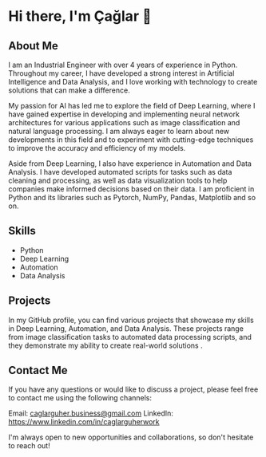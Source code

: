 # Hi there, I'm Çağlar 👋

## About Me
I am an Industrial Engineer with over 4 years of experience in Python. Throughout my career, I have developed a strong interest in Artificial Intelligence and Data Analysis, and I love working with technology to create solutions that can make a difference.

My passion for AI has led me to explore the field of Deep Learning, where I have gained expertise in developing and implementing neural network architectures for various applications such as image classification and natural language processing. I am always eager to learn about new developments in this field and to experiment with cutting-edge techniques to improve the accuracy and efficiency of my models.

Aside from Deep Learning, I also have experience in Automation and Data Analysis. I have developed automated scripts for tasks such as data cleaning and processing, as well as data visualization tools to help companies make informed decisions based on their data. I am proficient in Python and its libraries such as Pytorch, NumPy, Pandas, Matplotlib and so on.

## Skills
- Python
- Deep Learning
- Automation 
- Data Analysis

## Projects
In my GitHub profile, you can find various projects that showcase my skills in Deep Learning, Automation, and Data Analysis. These projects range from image classification tasks to automated data processing scripts, and they demonstrate my ability to create real-world solutions .

## Contact Me
If you have any questions or would like to discuss a project, please feel free to contact me using the following channels:

Email: caglarguher.business@gmail.com
LinkedIn: https://www.linkedin.com/in/caglarguherwork

I'm always open to new opportunities and collaborations, so don't hesitate to reach out!
